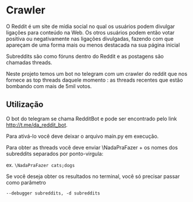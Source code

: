 
# Crawler

O Reddit é um site de mídia social no qual os usuários podem divulgar ligações para conteúdo na Web.
Os otros usuários podem então votar positiva ou negativamente nas ligações divulgadas, fazendo com que apareçam de uma forma mais ou menos destacada na sua página inicial

Subreddits são como fóruns dentro do Reddit e as postagens são chamadas threads.

Neste projeto temos um bot no telegram com um crawler do reddit que nos fornece as top threads daquele momento : as threads recentes que estão bombando com mais de 5mil votos.

## Utilização
O bot do telegram se chama RedditBot e pode ser encontrado pelo link http://t.me/da_reddit_bot. 

Para ativá-lo você deve deixar o arquivo main.py em execução. 

Para obter as threads você deve enviar \NadaPraFazer + os nomes dos subreddits separados por ponto-virgula:

ex. `\NadaPraFazer cats;dogs`

Se você deseja obter os resultados no terminal, você só precisar passar como parâmetro

`--debugger subreddits, -d subreddits`
